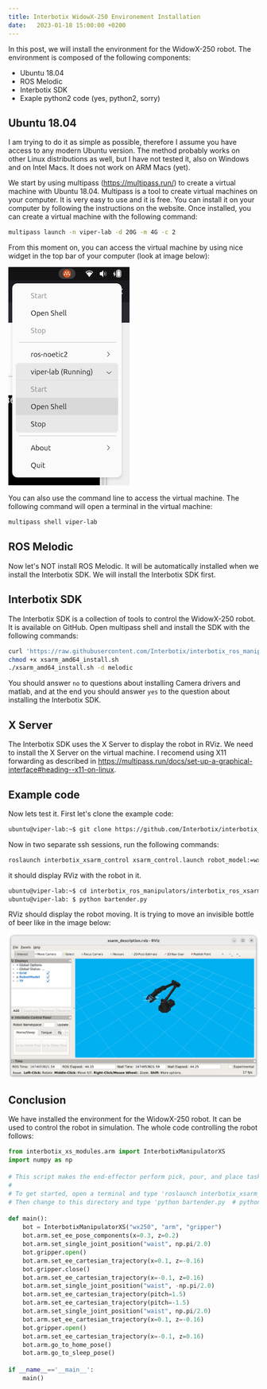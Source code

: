 ```yaml
---
title: Interbotix WidowX-250 Environement Installation
date:   2023-01-18 15:00:00 +0200
---
```


In this post, we will install the environment for the WidowX-250 robot. The environment is composed of the following components:

- Ubuntu 18.04
- ROS Melodic
- Interbotix SDK
- Exaple python2 code (yes, python2, sorry)

## Ubuntu 18.04

I am trying to do it as simple as possible, therefore I assume you have access to any modern Ubuntu version. The
method probably works on other Linux distributions as well, but I have not tested it, also on Windows and on Intel Macs. It does not work on ARM Macs (yet).

We start by using multipass (https://multipass.run/) to create a virtual machine with Ubuntu 18.04. Multipass is a tool to create virtual machines on your computer. It is very easy to use and it is free. You can install it on your computer by following the instructions on the website. Once installed, you can create a virtual machine with the following command:

```bash
multipass launch -n viper-lab -d 20G -m 4G -c 2
```

From this moment on, you can access the virtual machine by using nice widget in the top bar of your computer (look at image below):

![Multipass](/assets/images/wx250/multipass.jpg)

You can also use the command line to access the virtual machine. The following command will open a terminal in the virtual machine:

```bash
multipass shell viper-lab
```

## ROS Melodic

Now let's NOT install ROS Melodic. It will be automatically installed when we install the Interbotix SDK. We will install the Interbotix SDK first.

## Interbotix SDK

The Interbotix SDK is a collection of tools to control the WidowX-250 robot. It is available on GitHub. Open multipass shell and install the SDK with the following commands:

```bash
curl 'https://raw.githubusercontent.com/Interbotix/interbotix_ros_manipulators/main/interbotix_ros_xsarms/install/amd64/xsarm_amd64_install.sh' > xsarm_amd64_install.shc
chmod +x xsarm_amd64_install.sh 
./xsarm_amd64_install.sh -d melodic
```

You should answer `no` to questions about installing Camera drivers and matlab, and at the end you should answer `yes` to the question about installing the Interbotix SDK.

## X Server

The Interbotix SDK uses the X Server to display the robot in RViz. We need to install the X Server on the virtual machine. I recomend using X11 forwarding as described in https://multipass.run/docs/set-up-a-graphical-interface#heading--x11-on-linux.

## Example code

Now lets test it. First let's clone the example code:

```bash
ubuntu@viper-lab:~$ git clone https://github.com/Interbotix/interbotix_ros_manipulators.git
```

Now in two separate ssh sessions, run the following commands:

```bash
roslaunch interbotix_xsarm_control xsarm_control.launch robot_model:=wx250 use_sim:=true
```

it should display RViz with the robot in it.

```bash
ubuntu@viper-lab:~$ cd interbotix_ros_manipulators/interbotix_ros_xsarms/examples/python_demos/
ubuntu@viper-lab: $ python bartender.py
```

RViz should display the robot moving. It is trying to move an invisible bottle of beer like in the image below:

![Bartender](/assets/images/wx250/bartender.png)

## Conclusion

We have installed the environment for the WidowX-250 robot. It can be used to control the robot in simulation. The whole code controlling the robot follows:

```python
from interbotix_xs_modules.arm import InterbotixManipulatorXS
import numpy as np

# This script makes the end-effector perform pick, pour, and place tasks
#
# To get started, open a terminal and type 'roslaunch interbotix_xsarm_control xsarm_control.launch robot_model:=wx250'
# Then change to this directory and type 'python bartender.py  # python3 bartender.py if using ROS Noetic'

def main():
    bot = InterbotixManipulatorXS("wx250", "arm", "gripper")
    bot.arm.set_ee_pose_components(x=0.3, z=0.2)
    bot.arm.set_single_joint_position("waist", np.pi/2.0)
    bot.gripper.open()
    bot.arm.set_ee_cartesian_trajectory(x=0.1, z=-0.16)
    bot.gripper.close()
    bot.arm.set_ee_cartesian_trajectory(x=-0.1, z=0.16)
    bot.arm.set_single_joint_position("waist", -np.pi/2.0)
    bot.arm.set_ee_cartesian_trajectory(pitch=1.5)
    bot.arm.set_ee_cartesian_trajectory(pitch=-1.5)
    bot.arm.set_single_joint_position("waist", np.pi/2.0)
    bot.arm.set_ee_cartesian_trajectory(x=0.1, z=-0.16)
    bot.gripper.open()
    bot.arm.set_ee_cartesian_trajectory(x=-0.1, z=0.16)
    bot.arm.go_to_home_pose()
    bot.arm.go_to_sleep_pose()

if __name__=='__main__':
    main()
```
